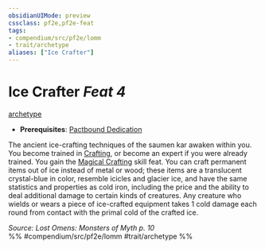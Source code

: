 ```yaml
---
obsidianUIMode: preview
cssclass: pf2e,pf2e-feat
tags:
- compendium/src/pf2e/lomm
- trait/archetype
aliases: ["Ice Crafter"]
---
```

# Ice Crafter  *Feat 4*  
[archetype](archetype.md "Archetype Feat Trait")  

- **Prerequisites**: [Pactbound Dedication](pactbound-dedication-lomm.md)

The ancient ice-crafting techniques of the saumen kar awaken within you. You become trained in [Crafting](skills.md#Crafting), or become an expert if you were already trained. You gain the [Magical Crafting](magical-crafting.md) skill feat. You can craft permanent items out of ice instead of metal or wood; these items are a translucent crystal-blue in color, resemble icicles and glacier ice, and have the same statistics and properties as cold iron, including the price and the ability to deal additional damage to certain kinds of creatures. Any creature who wields or wears a piece of ice-crafted equipment takes 1 cold damage each round from contact with the primal cold of the crafted ice.

*Source: Lost Omens: Monsters of Myth p. 10*  
%% #compendium/src/pf2e/lomm #trait/archetype %%